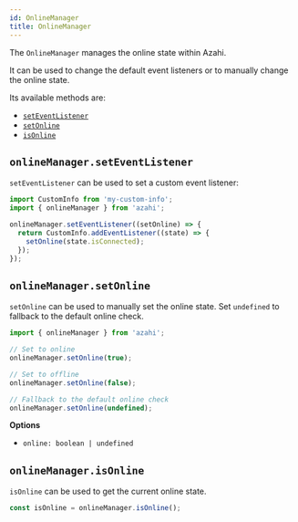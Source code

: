 ```yaml
---
id: OnlineManager
title: OnlineManager
---
```


The `OnlineManager` manages the online state within Azahi.

It can be used to change the default event listeners or to manually change the online state.

Its available methods are:

- [`setEventListener`](#onlinemanagerseteventlistener)
- [`setOnline`](#onlinemanagersetonline)
- [`isOnline`](#onlinemanagerisonline)

## `onlineManager.setEventListener`

`setEventListener` can be used to set a custom event listener:

```js
import CustomInfo from 'my-custom-info';
import { onlineManager } from 'azahi';

onlineManager.setEventListener((setOnline) => {
  return CustomInfo.addEventListener((state) => {
    setOnline(state.isConnected);
  });
});
```

## `onlineManager.setOnline`

`setOnline` can be used to manually set the online state. Set `undefined` to fallback to the default online check.

```js
import { onlineManager } from 'azahi';

// Set to online
onlineManager.setOnline(true);

// Set to offline
onlineManager.setOnline(false);

// Fallback to the default online check
onlineManager.setOnline(undefined);
```

**Options**

- `online: boolean | undefined`

## `onlineManager.isOnline`

`isOnline` can be used to get the current online state.

```js
const isOnline = onlineManager.isOnline();
```
